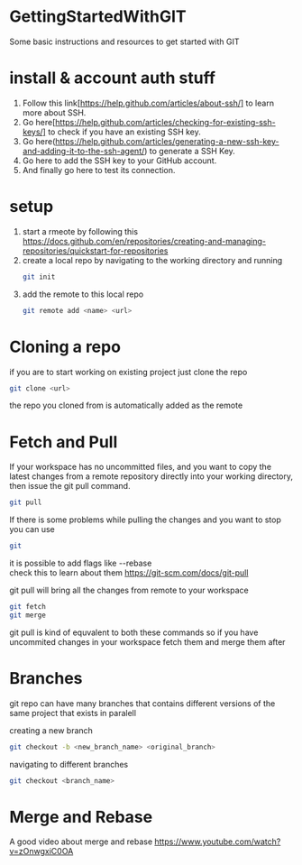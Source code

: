 # GettingStartedWithGIT
Some basic instructions and resources to get started with GIT

# install & account auth stuff
1. Follow this link[https://help.github.com/articles/about-ssh/] to learn more about SSH.
2. Go here[https://help.github.com/articles/checking-for-existing-ssh-keys/] to check if you have an existing SSH key.
3. Go here(https://help.github.com/articles/generating-a-new-ssh-key-and-adding-it-to-the-ssh-agent/) to generate a SSH Key.
4. Go here to add the SSH key to your GitHub account.
5. And finally go here to test its connection.


# setup
1. start a rmeote by following this https://docs.github.com/en/repositories/creating-and-managing-repositories/quickstart-for-repositories
2. create a local repo by navigating to the working directory and running
   ```bash
   git init
   ```
3. add the remote to this local repo
   ```bash
   git remote add <name> <url>
   ```
# Cloning a repo
if you are to start working on existing project just clone the repo
```bash
git clone <url>
```
the repo you cloned from is automatically added as the remote 
# Fetch and Pull
If your workspace has no uncommitted files, and you want to copy the latest changes from a remote repository directly into your working directory, then issue the git pull command.
```bash
git pull
```
If there is some problems while pulling the changes and you want to stop you can use 
```bash
git 
```

it is possible to add flags like --rebase  
check this to learn about them 
https://git-scm.com/docs/git-pull


git pull will bring all the changes from remote to your workspace
```bash
git fetch
git merge
```
git pull is kind of equvalent to both these commands so if you have uncommited changes in your workspace fetch them and merge them after

# Branches
git repo can have many branches that contains different versions of the same project that exists in paralell

creating a new branch
```bash
git checkout -b <new_branch_name> <original_branch> 
```
navigating to different branches
```bash
git checkout <branch_name>
```

# Merge and Rebase
A good video about merge and rebase
https://www.youtube.com/watch?v=zOnwgxiC0OA



